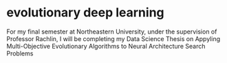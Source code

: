 # evolutionary deep learning

For my final semester at Northeastern University, under the supervision of Professor Rachlin, I will be completing my Data Science Thesis on Appyling Multi-Objective Evolutionary Algorithms to Neural Architecture Search Problems
